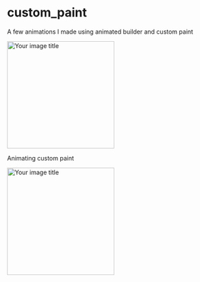 # custom_paint

A few animations I made using animated builder and custom paint

<img src="https://github.com/K-Rafiki/custom_paint/raw/master/videos/circle.gif" alt="Your image title" width="250"/>

Animating custom paint

<img src="https://github.com/K-Rafiki/custom_paint/raw/master/videos/line.gif" alt="Your image title" width="250"/>





